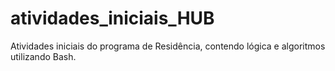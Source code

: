 # atividades_iniciais_HUB
Atividades iniciais do programa de Residência, contendo lógica e algoritmos utilizando Bash.

